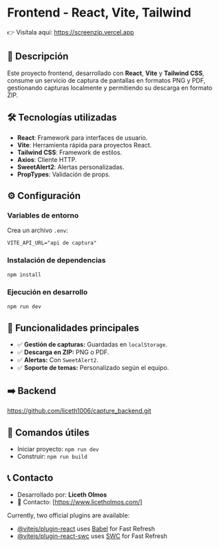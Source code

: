 # Frontend - React, Vite, Tailwind

👉 Visítala aquí: https://screenzip.vercel.app

## 📌 Descripción
Este proyecto frontend, desarrollado con **React**, **Vite** y **Tailwind CSS**, consume un servicio de captura de pantallas en formatos PNG y PDF, gestionando capturas localmente y permitiendo su descarga en formato ZIP.

## 🛠️ Tecnologías utilizadas
- **React**: Framework para interfaces de usuario.
- **Vite**: Herramienta rápida para proyectos React.
- **Tailwind CSS**: Framework de estilos.
- **Axios**: Cliente HTTP.
- **SweetAlert2**: Alertas personalizadas.
- **PropTypes**: Validación de props.

## ⚙️ Configuración
### Variables de entorno
Crea un archivo `.env`:
```env
VITE_API_URL="api de captura"
```
### Instalación de dependencias
```bash
npm install
```
### Ejecución en desarrollo
```bash
npm run dev
```


## 🚀 Funcionalidades principales
- ✅ **Gestión de capturas:** Guardadas en `localStorage`.
- ✅ **Descarga en ZIP:** PNG o PDF.
- ✅ **Alertas:** Con `SweetAlert2`.
- ✅ **Soporte de temas:** Personalizado según el equipo.


## ➡️ Backend
https://github.com/liceth1006/capture_backend.git 

## 📝 Comandos útiles
- Iniciar proyecto: `npm run dev`
- Construir: `npm run build`

## 📞 Contacto
- Desarrollado por: **Liceth Olmos**  
- 📧 Contacto: [https://www.licetholmos.com/] 






Currently, two official plugins are available:

- [@vitejs/plugin-react](https://github.com/vitejs/vite-plugin-react/blob/main/packages/plugin-react/README.md) uses [Babel](https://babeljs.io/) for Fast Refresh
- [@vitejs/plugin-react-swc](https://github.com/vitejs/vite-plugin-react-swc) uses [SWC](https://swc.rs/) for Fast Refresh
